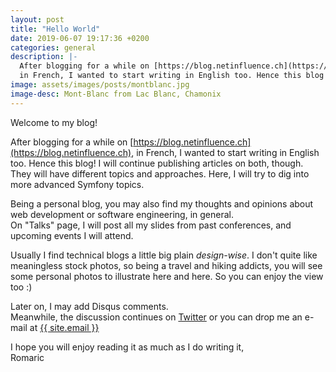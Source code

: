 ```yaml
---
layout: post
title: "Hello World"
date: 2019-06-07 19:17:36 +0200
categories: general
description: |-
  After blogging for a while on [https://blog.netinfluence.ch](https://blog.netinfluence.ch),
  in French, I wanted to start writing in English too. Hence this blog!
image: assets/images/posts/montblanc.jpg
image-desc: Mont-Blanc from Lac Blanc, Chamonix
---
```


Welcome to my blog!

After blogging for a while on [https://blog.netinfluence.ch](https://blog.netinfluence.ch),
in French, I wanted to start writing in English too. Hence this blog!
I will continue publishing articles on both, though. They will have different topics and approaches.
Here, I will try to dig into more advanced Symfony topics.

<!-- more-->

Being a personal blog, you may also find my thoughts and opinions about
web development or software engineering, in general.  
On "Talks" page, I will post all my slides from past conferences, and upcoming events I will attend.

Usually I find technical blogs a little big plain _design-wise_.
I don't quite like meaningless stock photos, so being a travel and hiking addicts,
you will see some personal photos to illustrate here and here. So you can enjoy the view too :)

Later on, I may add Disqus comments.  
Meanwhile, the discussion continues on [Twitter](https://twitter.com/romaricdrigon)
or you can drop me an e-mail at <a href="mailto:{{ site.email }}">{{ site.email }}</a>

I hope you will enjoy reading it as much as I do writing it,  
Romaric
